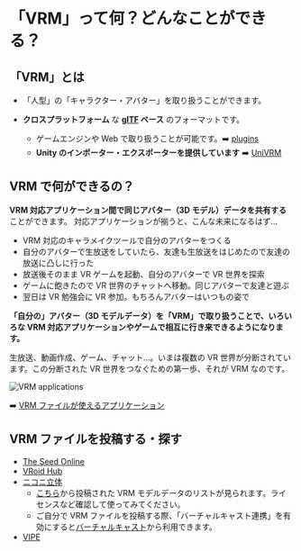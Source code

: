 # 「VRM」って何？どんなことができる？

## 「VRM」とは

- 「人型」の「キャラクター・アバター」を取り扱うことができます。

- **クロスプラットフォーム** な **[glTF](https://www.khronos.org/gltf/) ベース** のフォーマットです。
  - ゲームエンジンや Web で取り扱うことが可能です。➡️ [plugins](/showcase/?flags=8)
  - **Unity のインポーター・エクスポーターを提供しています** ➡️ [UniVRM](https://github.com/vrm-c/UniVRM/releases)

## VRM で何ができるの？

**VRM 対応アプリケーション間で同じアバター（3D モデル）データを共有する** ことができます。
対応アプリケーションが揃うと、こんな未来になるはず…

- VRM 対応のキャラメイクツールで自分のアバターをつくる
- 自分のアバターで生放送をしていたら、友達も生放送をはじめたので友達の放送に凸しに行った
- 放送後そのまま VR ゲームを起動、自分のアバターで VR 世界を探索
- ゲームに飽きたので VR 世界のチャットへ移動。同じアバターで友達と遊ぶ
- 翌日は VR 勉強会に VR 参加。もちろんアバターはいつもの姿で

**「自分の」アバター（3D モデルデータ）を「VRM」で取り扱うことで、いろいろな VRM 対応アプリケーションやゲームで相互に行き来できるようになります。**

生放送、動画作成、ゲーム、チャット…。いまは複数の VR 世界が分断されています。この分断された VR 世界をつなぐための第一歩、それが VRM なのです。

![VRM applications](/images/vrm/VRM_WorldConnect_jp.png)

➡️ [VRM ファイルが使えるアプリケーション](/showcase)

## VRM ファイルを投稿する・探す

- [The Seed Online](https://seed.online/)
- [VRoid Hub](https://hub.vroid.com/)
- [ニコニ立体](https://3d.nicovideo.jp/)
  - [こちら](https://3d.nicovideo.jp/search?word_type=tag&word=VRM)から投稿された VRM モデルデータのリストが見られます。ライセンスなど確認して使ってみてください。
  - ご自分で VRM ファイルを投稿する際、「バーチャルキャスト連携」を有効にすると[バーチャルキャスト](https://virtualcast.jp/)から利用できます。
- [VIPE](https://vipe.io)
